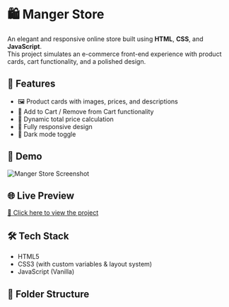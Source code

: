 # 🛍️ Manger Store

An elegant and responsive online store built using **HTML**, **CSS**, and **JavaScript**.  
This project simulates an e-commerce front-end experience with product cards, cart functionality, and a polished design.

## 🚀 Features
- 🖼️ Product cards with images, prices, and descriptions
- 🛒 Add to Cart / Remove from Cart functionality
- 🧮 Dynamic total price calculation
- 📱 Fully responsive design
- 🌙 Dark mode toggle

## 📸 Demo
![Manger Store Screenshot](./screenshot.png)

## 🌐 Live Preview
[🔗 Click here to view the project](https://joe-elkilani.github.io/Manger-Store/)

## 🛠️ Tech Stack
- HTML5
- CSS3 (with custom variables & layout system)
- JavaScript (Vanilla)

## 📁 Folder Structure
